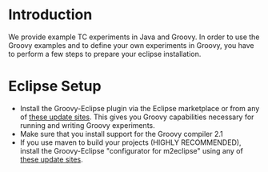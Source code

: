 # Introduction #

We provide example TC experiments in Java and Groovy. In order to use the Groovy examples and to define your own experiments in Groovy, you have to perform a few steps to prepare your eclipse installation.

# Eclipse Setup #
  * Install the Groovy-Eclipse plugin via the Eclipse marketplace or from any of [these update sites](http://groovy.codehaus.org/Eclipse+Plugin). This gives you Groovy capabilities necessary for running and writing Groovy experiments.
  * Make sure that you install support for the Groovy compiler 2.1
  * If you use maven to build your projects (HIGHLY RECOMMENDED), install the Groovy-Eclipse "configurator for m2eclipse" using any of [these update sites](http://docs.codehaus.org/display/GROOVY/Groovy-Eclipse+compiler+plugin+for+Maven#Groovy-EclipsecompilerpluginforMaven-Groovy-Eclipseconfiguratorform2Eclipse).